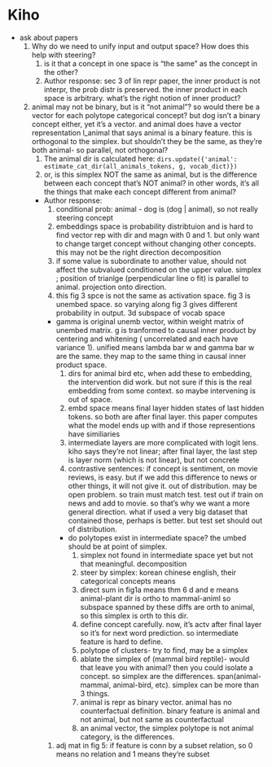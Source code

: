 # Kiho

- ask about papers
    1. Why do we need to unify input and output space? How does this help with steering?
        1. is it that a concept in one space is “the same” as the concept in the other?
        2. Author response: sec 3 of lin repr paper, the inner product is not interpr, the prob distr is preserved. the inner product in each space is arbitrary. what’s the right notion of inner product? 
    2. animal may not be binary, but is it “not animal”? so would there be a vector for each polytope categorical concept? but dog isn’t a binary concept either, yet it’s a vector. and animal does have a vector representation l_animal that says animal is a binary feature. this is orthogonal to the simplex. but shouldn’t they be the same, as they’re both animal- so parallel, not orthogonal?
        1. The animal dir is calculated here: `dirs.update({'animal': estimate_cat_dir(all_animals_tokens, g, vocab_dict)})`
        2. or, is this simplex NOT the same as animal, but is the difference between each concept that’s NOT animal? in other words, it’s all the things that make each concept different from animal?
        - Author response:
            1. conditional prob: animal - dog is (dog | animal), so not really steering concept
            2. embeddings space is probability distribtuion and is hard to find vector rep with dir and magn with 0 and 1. but only want to change target concept without changing other concepts. this may not be the right direction decomposition
            3. if some value is subordinate to another value, should not affect the subvalued conditioned on the upper value. simplex ; position of trianlge (perpendicular line o fit) is parallel to animal. projection onto direction. 
            4. this fig 3 spce is not the same as activation space. fig 3 is unembed space. so varying along fig 3 gives different probability in output. 3d subspace of vocab space
            - gamma is original unemb vector, within weight matrix of unembed matrix. g is tranformed to causal inner product by centering and whitening ( uncorrelated and each have variance 1). unified means lambda bar w and gamma bar w are the same. they map to the same thing in causal inner product space.
                1. dirs for animal bird etc, when add these to embedding, the intervention did work. but not sure if this is the real embedding from some context. so maybe intervening is out of space.
                2. embd space means final layer hidden states of last hidden tokens. so both are after final layer. this paper computes what the model ends up with and if those representions have similiaries
                3. intermediate layers are more complicated with logit lens. kiho says they’re not linear; after final layer, the last step is layer norm (which is not linear), but not concrete
                4. contrastive sentences: if concept is sentiment, on movie reviews, is easy. but if we add this difference to news or other things, it will not give it. out of distribution. may be open problem. so train must match test. test out if train on news and add to movie. so that’s why we want a more general direction. what if used a very big dataset that contained those, perhaps is better. but test set should out of distribution. 
                - do polytopes exist in intermediate space? the umbed should be at point of simplex.
                    1. simplex not found in intermediate space yet but not that meaningful. decomposition
                    2. steer by simplex: korean chinese english, their categorical concepts means
                    3. direct sum in fig1a means thm 6 d and e means animal-plant dir is ortho to mammal-animl so subspace spanned by these diffs are orth to animal, so this simplex is orth to this dir. 
                    4. define concept carefully. now, it’s actv after final layer so it’s for next word prediction. so intermediate feature is hard to define.
                    5. polytope of clusters- try to find, may be a simplex
                    6. ablate the simplex of (mammal bird reptile)- would that leave you with animal? then you could isolate a concept. so simplex are the differences. span(animal- mammal, animal-bird, etc). simplex can be more than 3 things. 
                    7. animal is repr as binary vector. animal has no counterfactual definition. binary feature is animal and not animal, but not same as counterfactual
                    8. an animal vector, the simplex polytope is not animal category, is the differences. 
            1. adj mat in fig 5: if feature is conn by a subset relation, so 0 means no relation and 1 means they’re subset
